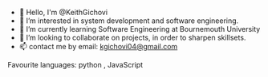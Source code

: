- 👋 Hello, I'm @KeithGichovi
- 👀 I’m interested in system development and software engineering.
- 🌱 I’m currently learning Software Engineering at Bournemouth University
- 💞️ I’m looking to collaborate on projects, in order to sharpen skillsets.
- 📫 contact me by email: kgichovi04@gmail.com 

Favourite languages: python , JavaScript

<!---
KeithGichovi/KeithGichovi is a ✨ special ✨ repository because its `README.md` (this file) appears on your GitHub profile.
You can click the Preview link to take a look at your changes.
--->
